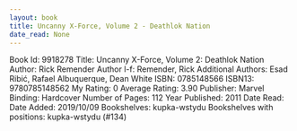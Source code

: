 ```yaml
---
layout: book
title: Uncanny X-Force, Volume 2 - Deathlok Nation
date_read: None
---
```


Book Id: 9918278
Title: Uncanny X-Force, Volume 2: Deathlok Nation
Author: Rick Remender
Author l-f: Remender, Rick
Additional Authors: Esad Ribić, Rafael Albuquerque, Dean White
ISBN: 0785148566
ISBN13: 9780785148562
My Rating: 0
Average Rating: 3.90
Publisher: Marvel
Binding: Hardcover
Number of Pages: 112
Year Published: 2011
Date Read: 
Date Added: 2019/10/09
Bookshelves: kupka-wstydu
Bookshelves with positions: kupka-wstydu (#134)

